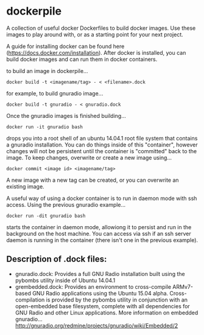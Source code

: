 dockerpile
==========

A collection of useful docker Dockerfiles to build docker images. Use these images to play around with, or as a starting point for your next project. 

A guide for installing docker can be found here (https://docs.docker.com/installation). After docker is installed, you can build docker images and can run them in docker containers. 

to build an image in dockerpile...

	docker build -t <imagename/tag> - < <filename>.dock

for example, to build gnuradio image...

	docker build -t gnuradio - < gnuradio.dock

Once the gnuradio images is finished building...

	docker run -it gnuradio bash

drops you into a root shell of an ubuntu 14.04.1 root file system that contains a gnuradio installation. You can do things inside of this "container", however changes will not be persistent until the container is "committed" back to the image. To keep changes, overwrite or create a new image using...

	docker commit <image id> <imagename/tag>

A new image with a new tag can be created, or you can overwrite an existing image. 

A useful way of using a docker container is to run in daemon mode with ssh access. Using the previous gnuradio example...

	docker run -dit gnuradio bash

starts the container in daemon mode, allowiong it to persist and run in the background on the host machine. You can access via ssh if an ssh server daemon is running in the container (there isn't one in the previous example). 

## Description of .dock files:
* gnuradio.dock: Provides a full GNU Radio installation built using the pybombs utility inside of Ubuntu 14.04.1
* grembedded.dock: Provides an environment to cross-compile ARMv7-based GNU Radio applications using the Ubuntu 15.04 alpha. Cross-compilation is provided by the pybombs utility in conjunction with an open-embedded base filesystem, complete with all dependencies for GNU Radio and other Linux applications. More information on embedded gnuradio... http://gnuradio.org/redmine/projects/gnuradio/wiki/Embedded/2 





